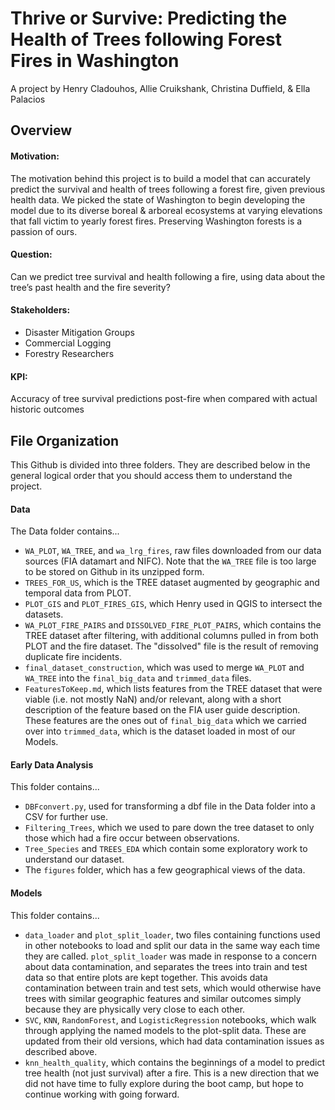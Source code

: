 
# Thrive or Survive: Predicting the Health of Trees following Forest Fires in Washington 
A project by Henry Cladouhos, Allie Cruikshank, Christina Duffield, & Ella Palacios

## Overview
#### Motivation:
The motivation behind this project is to build a model that can accurately predict the survival and health of trees 
following a forest fire, given previous health data. We picked the state of Washington to begin developing the model 
due to its diverse boreal & arboreal ecosystems at varying elevations that fall victim to yearly forest fires. Preserving 
Washington forests is a passion of ours. 

#### Question:
Can we predict tree survival and health following a fire, using data about the tree’s past health and the fire severity?

#### Stakeholders: 
- Disaster Mitigation Groups
- Commercial Logging
- Forestry Researchers

#### KPI:
Accuracy of tree survival predictions post-fire when compared with actual historic outcomes

## File Organization
This Github is divided into three folders. They are described below in the general logical order that you should access them
to understand the project.

#### Data
The Data folder contains...
- `WA_PLOT`, `WA_TREE`, and `wa_lrg_fires`, raw files downloaded from our data sources (FIA datamart and NIFC). Note that the
`WA_TREE` file is too large to be stored on Github in its unzipped form.
- `TREES_FOR_US`, which is the TREE dataset augmented by geographic and temporal data from PLOT.
- `PLOT_GIS` and `PLOT_FIRES_GIS`, which Henry used in QGIS to intersect the datasets.
- `WA_PLOT_FIRE_PAIRS` and `DISSOLVED_FIRE_PLOT_PAIRS`, which contains the TREE dataset after filtering, with additional 
columns pulled in from both PLOT and the fire dataset. The "dissolved" file is the result of removing duplicate fire incidents.
- `final_dataset_construction`, which was used to merge `WA_PLOT` and `WA_TREE` into the `final_big_data` and 
`trimmed_data` files.
- `FeaturesToKeep.md`, which lists features from the TREE dataset that were viable (i.e. not mostly NaN) and/or relevant, 
along with a short description of the feature based on the FIA user guide description. These features are the ones out of 
`final_big_data` which we carried over into `trimmed_data`, which is the dataset loaded in most of our Models.

#### Early Data Analysis
This folder contains...
- `DBFconvert.py`, used for transforming a dbf file in the Data folder into a CSV for further use.
- `Filtering_Trees`, which we used to pare down the tree dataset to only those which had a fire occur between observations.
- `Tree_Species` and `TREES_EDA` which contain some exploratory work to understand our dataset.
- The `figures` folder, which has a few geographical views of the data.

#### Models
This folder contains...
- `data_loader` and `plot_split_loader`, two files containing functions used in other notebooks to load and split our data 
in the same way each time they are called. `plot_split_loader` was made in response to a concern about data contamination, 
and separates the trees into train and test data so that entire plots are kept together. This avoids data contamination 
between train and test sets, which would otherwise have trees with similar geographic features and similar outcomes simply
because they are physically very close to each other.
- `SVC`, `KNN`, `RandomForest`, and `LogisticRegression` notebooks, which walk through applying the named models to the 
plot-split data. These are updated from their old versions, which had data contamination issues as described above.
- `knn_health_quality`, which contains the beginnings of a model to predict tree health (not just survival) after a fire. This 
is a new direction that we did not have time to fully explore during the boot camp, but hope to continue working with going 
forward.
